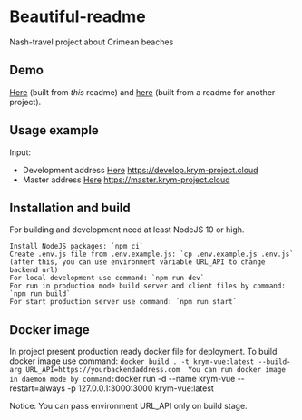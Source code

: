 # Beautiful-readme #

Nash-travel project about Crimean beaches

## Demo ##
[Here](https://develop.krym-project.cloud) (built from *this* readme) and
[here](http://gehrcke.de/timegaps) (built from a readme for another project).


## Usage example ##
Input:

- Development address [Here](https://develop.krym-project.cloud) https://develop.krym-project.cloud
- Master address [Here](https://master.krym-project.cloud) https://master.krym-project.cloud


## Installation and build ##

For building and development need at least NodeJS 10 or high.

```
Install NodeJS packages: `npm ci`
Create .env.js file from .env.example.js: `cp .env.example.js .env.js` (after this, you can use environment variable URL_API to change backend url)
For local development use command: `npm run dev`
For run in production mode build server and client files by command: `npm run build`
For start production server use command: `npm run start`
```

## Docker image ##

In project present production ready docker file for deployment. 
To build docker image use command: ` docker build . -t krym-vue:latest --build-arg URL_API=https://yourbackendaddress.com 
You can run docker image in daemon mode by command: `docker run -d --name krym-vue --restart=always -p 127.0.0.1:3000:3000 krym-vue:latest

Notice: You can pass environment URL_API only on build stage. 